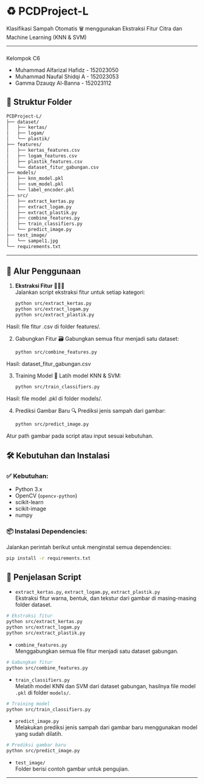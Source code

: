 # ♻️ PCDProject-L

Klasifikasi Sampah Otomatis 🗑️ menggunakan Ekstraksi Fitur Citra dan Machine Learning (KNN & SVM)

---


###
  Kelompok C6
- Muhammad Alfarizal Hafidz   - 152023050
- Muhammad Naufal Shidqi A    - 152023053
- Gamma Dzauqy Al-Banna       - 152023112

## 📁 Struktur Folder

```bash
PCDProject-L/
├── dataset/
│   ├── kertas/
│   ├── logam/
│   └── plastik/
├── features/
│   ├── kertas_features.csv
│   ├── logam_features.csv
│   ├── plastik_features.csv
│   └── dataset_fitur_gabungan.csv
├── models/
│   ├── knn_model.pkl
│   ├── svm_model.pkl
│   └── label_encoder.pkl
├── src/
│   ├── extract_kertas.py
│   ├── extract_logam.py
│   ├── extract_plastik.py
│   ├── combine_features.py
│   ├── train_classifiers.py
│   └── predict_image.py
├── test_image/
│   └── sampel1.jpg
└── requirements.txt
```
---

## 🚀 Alur Penggunaan

1. **Ekstraksi Fitur** 🎨🔺🧩  
   Jalankan script ekstraksi fitur untuk setiap kategori:
   ```sh
   python src/extract_kertas.py
   python src/extract_logam.py
   python src/extract_plastik.py
   ```
Hasil: file fitur .csv di folder features/.

2. Gabungkan Fitur 🗃️
Gabungkan semua fitur menjadi satu dataset:
    ```sh
    python src/combine_features.py
Hasil: dataset_fitur_gabungan.csv

3. Training Model 🤖
Latih model KNN & SVM:
     ```sh
    python src/train_classifiers.py
Hasil: file model .pkl di folder models/.

4. Prediksi Gambar Baru 🔍
Prediksi jenis sampah dari gambar:
     ```sh
    python src/predict_image.py
Atur path gambar pada script atau input sesuai kebutuhan.

## 🛠️ Kebutuhan dan Instalasi

### ✅ Kebutuhan:
- Python 3.x
- OpenCV (`opencv-python`)
- scikit-learn
- scikit-image
- numpy

### 📦 Instalasi Dependencies:
Jalankan perintah berikut untuk menginstal semua dependencies:
```sh
pip install -r requirements.txt
```
## 📜 Penjelasan Script

- `extract_kertas.py`, `extract_logam.py`, `extract_plastik.py`  
  Ekstraksi fitur warna, bentuk, dan tekstur dari gambar di masing-masing folder dataset.
```sh
# Ekstraksi fitur
python src/extract_kertas.py
python src/extract_logam.py
python src/extract_plastik.py
```

- `combine_features.py`  
  Menggabungkan semua file fitur menjadi satu dataset gabungan.
```sh
# Gabungkan fitur
python src/combine_features.py
```

- `train_classifiers.py`  
  Melatih model KNN dan SVM dari dataset gabungan, hasilnya file model `.pkl` di folder `models/`.
```sh
# Training model
python src/train_classifiers.py
```
- `predict_image.py`  
  Melakukan prediksi jenis sampah dari gambar baru menggunakan model yang sudah dilatih.
```sh
# Prediksi gambar baru
python src/predict_image.py
```
- `test_image/`  
  Folder berisi contoh gambar untuk pengujian.

---

